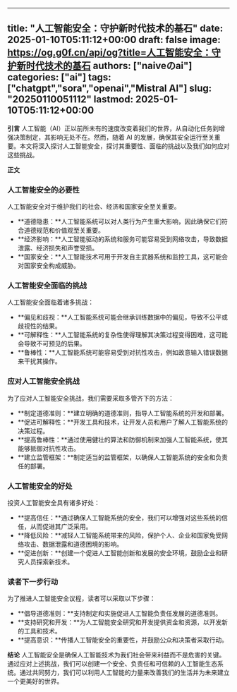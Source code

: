 
---
title: "人工智能安全：守护新时代技术的基石"
date: 2025-01-10T05:11:12+00:00
draft: false
image: https://og.g0f.cn/api/og?title=人工智能安全：守护新时代技术的基石
authors: ["naiveのai"]
categories: ["ai"]
tags: ["chatgpt","sora","openai","Mistral AI"]
slug: "20250110051112"
lastmod: 2025-01-10T05:11:12+00:00
---
**引言**
人工智能（AI）正以前所未有的速度改变着我们的世界，从自动化任务到增强决策制定，其影响无处不在。然而，随着 AI 的发展，确保其安全运行至关重要。本文将深入探讨人工智能安全，探讨其重要性、面临的挑战以及我们如何应对这些挑战。

**正文**

### 人工智能安全的必要性
人工智能安全对于维护我们的社会、经济和国家安全至关重要。

* **道德隐患：**人工智能系统可以对人类行为产生重大影响，因此确保它们符合道德规范和价值观至关重要。
* **经济影响：**人工智能驱动的系统和服务可能容易受到网络攻击，导致数据泄露、经济损失和声誉受损。
* **国家安全：**人工智能技术可用于开发自主武器系统和监控工具，这可能会对国家安全构成威胁。

### 人工智能安全面临的挑战
人工智能安全面临着诸多挑战：

* **偏见和歧视：**人工智能系统可能会继承训练数据中的偏见，导致不公平或歧视性的结果。
* **可解释性：**人工智能系统的复杂性使得理解其决策过程变得困难，这可能会导致不可预见的后果。
* **鲁棒性：**人工智能系统可能容易受到对抗性攻击，例如故意输入错误数据来干扰其操作。

### 应对人工智能安全挑战
为了应对人工智能安全挑战，我们需要采取多管齐下的方法：

* **制定道德准则：**建立明确的道德准则，指导人工智能系统的开发和部署。
* **促进可解释性：**开发工具和技术，让开发人员和用户了解人工智能系统的决策过程。
* **提高鲁棒性：**通过使用健壮的算法和防御机制来加强人工智能系统，使其能够抵御对抗性攻击。
* **建立监管框架：**制定适当的监管框架，以确保人工智能系统的安全和负责任的部署。

### 人工智能安全的好处
投资人工智能安全具有诸多好处：

* **提高信任：**通过确保人工智能系统的安全，我们可以增强对这些系统的信任，从而促进其广泛采用。
* **降低风险：**减轻人工智能系统带来的风险，保护个人、企业和国家免受网络攻击、数据泄露和道德困境的影响。
* **促进创新：**创建一个促进人工智能创新和发展的安全环境，鼓励企业和研究人员探索新技术。

### 读者下一步行动
为了推进人工智能安全议程，读者可以采取以下步骤：

* **倡导道德准则：**支持制定和实施促进人工智能负责任发展的道德准则。
* **支持研究和开发：**为人工智能安全研究和开发提供资金和资源，以开发新的工具和技术。
* **提高意识：**传播人工智能安全的重要性，并鼓励公众和决策者采取行动。

**结论**
人工智能安全是确保人工智能技术为我们社会带来利益而不是危害的关键。通过应对上述挑战，我们可以创建一个安全、负责任和可信赖的人工智能生态系统。通过共同努力，我们可以利用人工智能的力量来改善我们的生活并为未来建立一个更美好的世界。